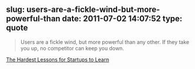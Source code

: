 slug: users-are-a-fickle-wind-but-more-powerful-than
date: 2011-07-02 14:07:52
type: quote
---

> Users are a fickle wind, but more powerful than any other. If they take you up, no competitor can keep you down.

[The Hardest Lessons for Startups to Learn](http://paulgraham.com/startuplessons.html)
